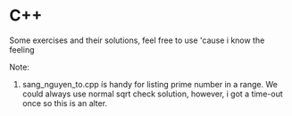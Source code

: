 # C++
Some exercises and their solutions, feel free to use 'cause i know the feeling

Note:
1. sang_nguyen_to.cpp ís handy for listing prime number in a range. 
We could always use normal sqrt check solution, however, i got a time-out once so this is an alter.
